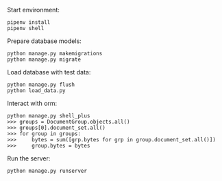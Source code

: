 


Start environment:

```
pipenv install
pipenv shell
```


Prepare database models:

```
python manage.py makemigrations
python manage.py migrate
```


Load database with test data:

```
python manage.py flush
python load_data.py
```

Interact with orm:

```
python manage.py shell_plus
>>> groups = DocumentGroup.objects.all()
>>> groups[0].document_set.all()
>>> for group in groups:
>>>     bytes = sum([grp.bytes for grp in group.document_set.all()])
>>>     group.bytes = bytes
```

Run the server:

```
python manage.py runserver
```
